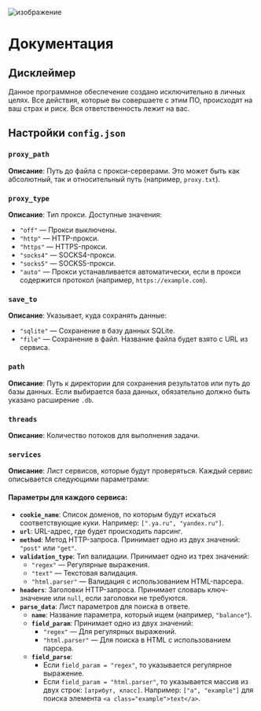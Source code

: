 ![изображение](https://github.com/user-attachments/assets/d1b60d73-b17f-485a-a146-0eace932f263)

# Документация

## Дисклеймер
Данное программное обеспечение создано исключительно в личных целях. Все действия, которые вы совершаете с этим ПО, происходят на ваш страх и риск. Вся ответственность лежит на вас.

## Настройки `config.json`

### `proxy_path`
**Описание**: Путь до файла с прокси-серверами. Это может быть как абсолютный, так и относительный путь (например, `proxy.txt`).

### `proxy_type`
**Описание**: Тип прокси. Доступные значения:
- `"off"` — Прокси выключены.
- `"http"` — HTTP-прокси.
- `"https"` — HTTPS-прокси.
- `"socks4"` — SOCKS4-прокси.
- `"socks5"` — SOCKS5-прокси.
- `"auto"` — Прокси устанавливается автоматически, если в прокси содержится протокол (например, `https://example.com`).

### `save_to`
**Описание**: Указывает, куда сохранять данные:
- `"sqlite"` — Сохранение в базу данных SQLite.
- `"file"` — Сохранение в файл. Название файла будет взято с URL из сервиса.

### `path`
**Описание**: Путь к директории для сохранения результатов или путь до базы данных. Если выбирается база данных, обязательно должно быть указано расширение `.db`.

### `threads`
**Описание**: Количество потоков для выполнения задачи.

### `services`
**Описание**: Лист сервисов, которые будут проверяться. Каждый сервис описывается следующими параметрами:

#### Параметры для каждого сервиса:
- **`cookie_name`**: Список доменов, по которым будут искаться соответствующие куки. Например: `[".ya.ru", "yandex.ru"]`.
- **`url`**: URL-адрес, где будет происходить парсинг.
- **`method`**: Метод HTTP-запроса. Принимает одно из двух значений: `"post"` или `"get"`.
- **`validation_type`**: Тип валидации. Принимает одно из трех значений:
  - `"regex"` — Регулярные выражения.
  - `"text"` — Текстовая валидация.
  - `"html.parser"` — Валидация с использованием HTML-парсера.
- **`headers`**: Заголовки HTTP-запроса. Принимает словарь ключ-значение или `null`, если заголовки не требуются.
- **`parse_data`**: Лист параметров для поиска в ответе.
  - **`name`**: Название параметра, который ищем (например, `"balance"`).
  - **`field_param`**: Принимает одно из двух значений:
    - `"regex"` — Для регулярных выражений.
    - `"html.parser"` — Для поиска в HTML с использованием парсера.
  - **`field_parse`**:
    - Если `field_param = "regex"`, то указывается регулярное выражение.
    - Если `field_param = "html.parser"`, то указывается массив из двух строк: `[атрибут, класс]`. Например: `["a", "example"]` для поиска элемента `<a class="example">text</a>`.
